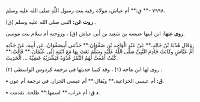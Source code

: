٧٩٩٨ -** ق:** أم عياش، مولاة رقية بنت رسول اللَّهِ صلى الله عليه وسلم.

**روت عَن:** النبي صلى الله عليه وسلم (ق) .

**روى عنها:** ابن ابنها عنبسة بن سَعِيد بن أَبي عياش (ق) ، وزوجته أم سلام بنت موسى.

وَقَال هُدْبَةُ بْنُ خَالِدٍ،** عَنْ عَبْدِ الْوَاحِدِ بْنِ صَفْوَانَ:** حَدَّثني أَبِيصَفْوَانُ، عَن أَبِيهِ، عَنْ جَدَّتِهِ أُمِّ عَيَّاشٍ وكَانَتْ خَادِمَ النَّبِيِّ صَلَّى اللَّهُ عَلَيْهِ وسَلَّمَ بَعَثَ بِهَا مَعَ ابْنَتِهِ إِلَى عُثْمَانَ،** قَالَتْ:** كُنْتُ أَمْغُثُ لَهُمُ التَّمْرُ غُدْوَةً فَيَشْرَبُهُ عَشِيَّةً ... الْحَدِيثَ.

روى لها ابن ماجه (١) ، وقد كتبنا حديثها في ترجمة كردوس الواسطي (٢) .

**• ق:** أم عيسى الخزاعية،** ويُقال:** أم عيسى الجزار، في ترجمة أم عون.

**• د ق:** أم غراب،** اسمها:** طلحة. تقدمت.